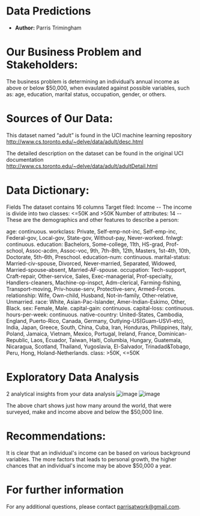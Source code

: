 # **Data Predictions**
- **Author:** Parris Trimingham

# Our Business Problem and Stakeholders:

The business problem is determining an individual’s annual income as above or below $50,000, when evaulated against possible variables, such as:
age, education, marital status, occupation, gender, or others.

# Sources of Our Data:

This dataset named “adult” is found in the UCI machine learning repository
http://www.cs.toronto.edu/~delve/data/adult/desc.html

The detailed description on the dataset can be found in the original UCI documentation
http://www.cs.toronto.edu/~delve/data/adult/adultDetail.html

# Data Dictionary:
Fields
The dataset contains 16 columns
Target filed: Income
-- The income is divide into two classes: <=50K and >50K
Number of attributes: 14
-- These are the demographics and other features to describe a person:

age: continuous.
workclass: Private, Self-emp-not-inc, Self-emp-inc, Federal-gov, Local-gov, State-gov, Without-pay, Never-worked.
fnlwgt: continuous.
education: Bachelors, Some-college, 11th, HS-grad, Prof-school, Assoc-acdm, Assoc-voc, 9th, 7th-8th, 12th, Masters, 1st-4th, 10th, Doctorate, 5th-6th, Preschool.
education-num: continuous.
marital-status: Married-civ-spouse, Divorced, Never-married, Separated, Widowed, Married-spouse-absent, Married-AF-spouse.
occupation: Tech-support, Craft-repair, Other-service, Sales, Exec-managerial, Prof-specialty, Handlers-cleaners, Machine-op-inspct, Adm-clerical, Farming-fishing, Transport-moving, Priv-house-serv, Protective-serv, Armed-Forces.
relationship: Wife, Own-child, Husband, Not-in-family, Other-relative, Unmarried.
race: White, Asian-Pac-Islander, Amer-Indian-Eskimo, Other, Black.
sex: Female, Male.
capital-gain: continuous.
capital-loss: continuous.
hours-per-week: continuous.
native-country: United-States, Cambodia, England, Puerto-Rico, Canada, Germany, Outlying-US(Guam-USVI-etc), India, Japan, Greece, South, China, Cuba, Iran, Honduras, Philippines, Italy, Poland, Jamaica, Vietnam, Mexico, Portugal, Ireland, France, Dominican-Republic, Laos, Ecuador, Taiwan, Haiti, Columbia, Hungary, Guatemala, Nicaragua, Scotland, Thailand, Yugoslavia, El-Salvador, Trinadad&Tobago, Peru, Hong, Holand-Netherlands.
class: >50K, <=50K

# Exploratory Data Analysis
2 analytical insights from your data analysis
![image](https://github.com/parrisatwork/Data-Predictions/assets/128560277/c678c564-9a46-4c5d-9cd1-79876dbe35ea)
![image](https://github.com/parrisatwork/Data-Predictions/assets/128560277/a3c5db5b-0bb4-4c0d-8d84-517d5bc51cd8)

The above chart shows just how many around the world, that were surveyed, make and income above and below the $50,000 line.

# Recommendations:
It is clear that an individual's income can be based on various background variables. The more factors that leads to personal growth, the higher chances that an individual's income may be above $50,000 a year.

# For further information
For any additional questions, please contact parrisatwork@gmail.com.
